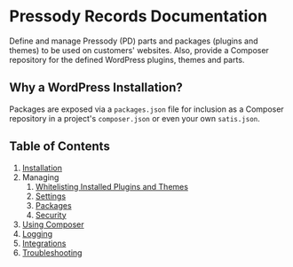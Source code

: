 # Pressody Records Documentation

Define and manage Pressody (PD) parts and packages (plugins and themes) to be used on customers' websites. Also, provide a Composer repository for the defined WordPress plugins, themes and parts.

## Why a WordPress Installation?

Packages are exposed via a `packages.json` file for inclusion as a Composer repository in a project's `composer.json` or even your own `satis.json`.

## Table of Contents

1. [Installation](installation.md)
1. Managing
	1. [Whitelisting Installed Plugins and Themes](whitelisting.md)
	1. [Settings](settings.md)
	1. [Packages](packages.md)
	1. [Security](security.md)
1. [Using Composer](composer.md)
1. [Logging](logging.md)
1. [Integrations](integrations.md)
1. [Troubleshooting](troubleshooting.md)

